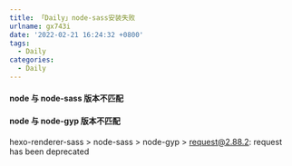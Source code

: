 ```yaml
---
title: 「Daily」node-sass安装失败
urlname: gx743i
date: '2022-02-21 16:24:32 +0800'
tags:
  - Daily
categories:
  - Daily
---
```


#### node 与 node-sass 版本不匹配

#### node 与 node-gyp 版本不匹配

hexo-renderer-sass > node-sass > node-gyp > request@2.88.2: request has been deprecated
